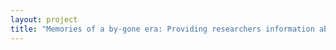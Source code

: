 ```yaml
--- 
layout: project 
title: "Memories of a by-gone era: Providing researchers information about a cultural phenomenon that has all but disappeared in America through access to community diaries ,hand-produced “publications”, photographs and manuscripts from a Catholic congregation of priests called Redemptorists in the United States during the 19th and early 20th century" 
---
```



